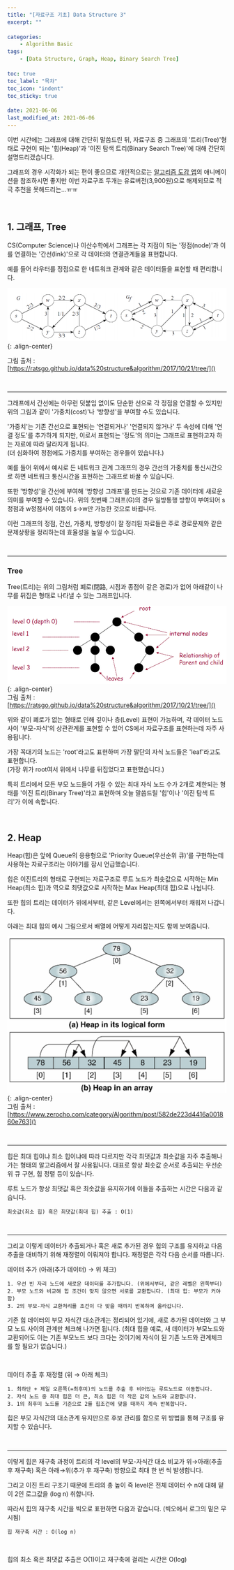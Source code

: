 ```yaml
---
title: "[자료구조 기초] Data Structure 3"
excerpt: ""

categories: 
    - Algorithm Basic
tags:
    - [Data Structure, Graph, Heap, Binary Search Tree]

toc: true
toc_label: "목차"
toc_icon: "indent"
toc_sticky: true

date: 2021-06-06
last_modified_at: 2021-06-06
---
```

이번 시간에는 그래프에 대해 간단히 말씀드린 뒤, 자료구조 중 그래프의 '트리(Tree)'형태로 구현이 되는 
'힙(Heap)'과 '이진 탐색 트리(Binary Search Tree)'에 대해 간단히 설명드리겠습니다.   

그래프의 경우 시각화가 되는 편이 좋으므로 개인적으로는 [알고리즘 도감 앱](https://play.google.com/store/apps/details?id=wiki.algorithm.algorithms&hl=ko&gl=US)의 애니메이션을 참조하시면 좋지만 이번 자료구조 두개는 유료버전(3,900원)으로 해제되므로 적극 추천을 못해드리는...ㅠㅠ  

<br/>

## 1. 그래프, Tree
CS(Computer Science)나 이산수학에서 그래프는 각 지점이 되는 '정점(node)'과 이를 연결하는 '간선(link)'으로 
각 데이터와 연결관계들을 표현합니다.   

예를 들어 라우터를 정점으로 한 네트워크 관계와 같은 데이터들을 표현할 때 편리합니다.   

![graph](\assets\images\algo1-post\algorithm22-6.png){: .align-center}  

그림 출처 : [https://ratsgo.github.io/data%20structure&algorithm/2017/10/21/tree/]()

<br/>

***
그래프에서 간선에는 아무런 덧붙임 없이도 단순한 선으로 각 정점을 연결할 수 있지만 위의 그림과 같이 
'가중치(cost)'나 '방향성'을 부여할 수도 있습니다.   

'가중치'는 기존 간선으로 표현되는 '연결되거나' '연결되지 않거나' 두 속성에 더해 '연결 정도'를 추가하게 
되지만, 이로서 표현되는 '정도'의 의미는 그래프로 표현하고자 하는 자료에 따라 달라지게 됩니다.   
(더 심화하여 정점에도 가중치를 부여하는 경우들이 있습니다.)

예를 들어 위에서 예시로 든 네트워크 관계 그래프의 경우 간선의 가중치를 통신시간으로 하면 네트워크 
통신시간을 표현하는 그래프로 바꿀 수 있습니다.   

또한 '방향성'을 간선에 부여해 '방향성 그래프'를 만드는 것으로 기존 데이터에 새로운 의미를 부여할 수 
있습니다. 위의 첫번째 그래프(G)의 경우 일방통행 방향이 부여되어 s정점과 w정점사이 이동이 s→w만 
가능한 것으로 바뀝니다.   

이런 그래프의 정점, 간선, 가중치, 방향성이 잘 정리된 자료들은 주로 경로문제와 같은 문제상황을 정리하는데 
효율성을 높일 수 있습니다.   

<br/>

***
### Tree
Tree(트리)는 위의 그림처럼 폐로(閉路, 시점과 종점이 같은 경로)가 없어 아래같이 나무를 뒤집은 형태로 
나타낼 수 있는 그래프입니다.   

![tree](\assets\images\algo1-post\6UeCp8t.png){: .align-center}   
그림 출처 : [https://ratsgo.github.io/data%20structure&algorithm/2017/10/21/tree/]()

위와 같이 폐로가 없는 형태로 인해 깊이나 층(Level) 표현이 가능하며, 각 데이터 노드 사이 '부모-자식'의 
상관관계를 표현할 수 있어 CS에서 자료구조를 표현하는데 자주 사용됩니다.   

가장 꼭대기의 노드는 'root'라고도 표현하며 가장 말단의 자식 노드들은 'leaf'라고도 표현합니다.   
(가장 위가 root여서 위에서 나무를 뒤집었다고 표현했습니다.)  

특히 트리에서 모든 부모 노드들이 가질 수 있는 최대 자식 노드 수가 2개로 제한되는 형태를 '이진 트리(Binary Tree)'라고 
표현하며 오늘 말씀드릴 '힙'이나 '이진 탐색 트리'가 이에 속합니다.

<br/>

## 2. Heap
Heap(힙)은 앞에 Queue의 응용형으로 'Priority Queue(우선순위 큐)'를 구현하는데 사용하는 자료구조라는 
이야기를 잠시 언급했습니다. 

힙은 이진트리의 형태로 구현되는 자료구조로 루트 노드가 최솟값으로 시작하는 Min Heap(최소 힙)과 역으로 
최댓값으로 시작하는 Max Heap(최대 힙)으로 나뉩니다.  

또한 힙의 트리는 데이터가 위에서부터, 같은 Level에서는 왼쪽에서부터 채워져 나갑니다.  

아래는 최대 힙의 예시 그림으로서 배열에 어떻게 자리잡는지도 함께 보여줍니다.


![heap](\assets\images\algo1-post\algorithm14-2.png){: .align-center}  
그림 출처 : [https://www.zerocho.com/category/Algorithm/post/582de223d4416a001860e763]()

<br/>

***
힙은 최대 힙이냐 최소 힙이냐에 따라 다르지만 각각 최댓값과 최솟값을 자주 추출해나가는 형태의 알고리즘에서 
잘 사용됩니다. 대표로 항상 최솟값 순서로 추출되는 우선순위 큐 구현, 힙 정렬 등이 있습니다.   

루트 노드가 항상 최댓값 혹은 최솟값을 유지하기에 이들을 추출하는 시간은 다음과 같습니다.
```
최솟값(최소 힙) 혹은 최댓값(최대 힙) 추출 : O(1)
```

<br/>

***
그리고 이렇게 데이터가 추출되거나 혹은 새로 추가된 경우 힙의 구조를 유지하고 다음 추출을 대비하기 위해 
재정렬이 이뤄져야 합니다. 재정렬은 각각 다음 순서를 따릅니다.   

데이터 추가 (아래(추가 데이터) → 위 체크)
```
1. 우선 빈 자리 노드에 새로운 데이터를 추가합니다. (위에서부터, 같은 레벨은 왼쪽부터)
2. 부모 노드와 비교해 힙 조건이 맞지 않으면 서로를 교환합니다. (최대 힙: 부모가 커야함)
3. 2의 부모-자식 교환처리를 조건이 다 맞을 때까지 반복하며 올라갑니다.
```
기존 힙 데이터의 부모 자식간 대소관계는 정리되어 있기에, 새로 추가된 데이터와 그 부모 노드 사이의 
관계만 체크해 나가면 됩니다. (최대 힙을 예로, 새 데이터가 부모노드와 교환되어도 이는 기존 부모노드 
보다 크다는 것이기에 자식이 된 기존 노드와 관계체크를 할 필요가 없습니다.)   

<br/>

데이터 추출 후 재정렬 (위 → 아래 체크)
```
1. 최하단 + 제일 오른쪽(=최후미)의 노드를 추출 후 비어있는 루트노드로 이동합니다.
2. 자식 노드 중 최대 힙은 더 큰, 최소 힙은 더 작은 값의 노드와 교환합니다.
3. 1의 최후미 노드를 기준으로 2를 힙조건에 맞을 때까지 계속 반복합니다.
```
힙은 부모 자식간의 대소관계 유지만으로 후보 관리를 함으로 위 방법을 통해 구조를 유지할 수 있습니다.   

<br/>

***
이렇게 힙은 재구축 과정이 트리의 각 level의 부모-자식간 대소 비교가 위→아래(추출 후 재구축) 혹은 
아래→위(추가 후 재구축) 방향으로 최대 한 번 씩 발생합니다.   

그리고 이진 트리 구조기 때문에 트리의 총 높이 즉 level은 전체 데이터 수 n에 대해 밑이 2인 로그값을
(log n) 취합니다.   

따라서 힙의 재구축 시간을 빅오로 표현하면 다음과 같습니다. (빅오에서 로그의 밑은 무시됨)
```
힙 재구축 시간 : O(log n)
```

<br/>

힙의 최소 혹은 최댓값 추출은 O(1)이고 재구축에 걸리는 시간은 O(log)